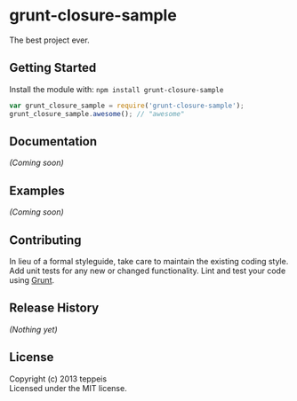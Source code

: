 # grunt-closure-sample

The best project ever.

## Getting Started
Install the module with: `npm install grunt-closure-sample`

```javascript
var grunt_closure_sample = require('grunt-closure-sample');
grunt_closure_sample.awesome(); // "awesome"
```

## Documentation
_(Coming soon)_

## Examples
_(Coming soon)_

## Contributing
In lieu of a formal styleguide, take care to maintain the existing coding style. Add unit tests for any new or changed functionality. Lint and test your code using [Grunt](http://gruntjs.com/).

## Release History
_(Nothing yet)_

## License
Copyright (c) 2013 teppeis  
Licensed under the MIT license.
